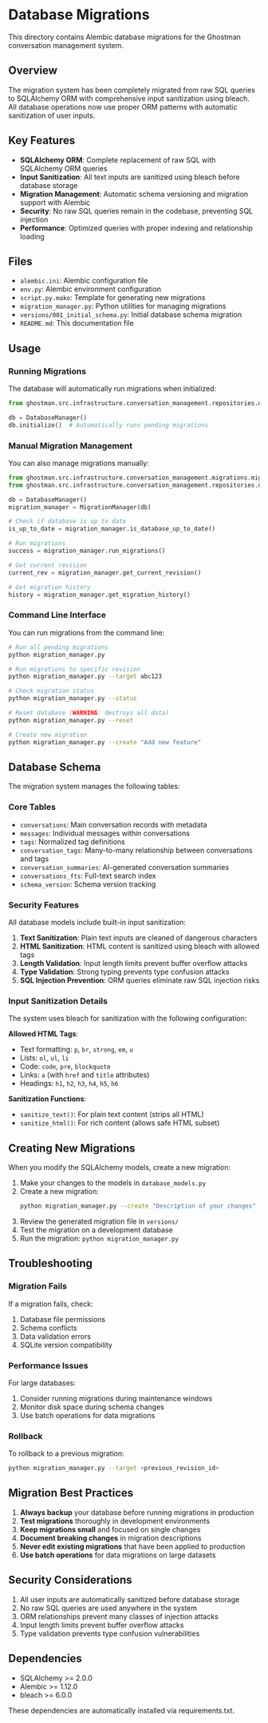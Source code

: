 # Database Migrations

This directory contains Alembic database migrations for the Ghostman conversation management system.

## Overview

The migration system has been completely migrated from raw SQL queries to SQLAlchemy ORM with comprehensive input sanitization using bleach. All database operations now use proper ORM patterns with automatic sanitization of user inputs.

## Key Features

- **SQLAlchemy ORM**: Complete replacement of raw SQL with SQLAlchemy ORM queries
- **Input Sanitization**: All text inputs are sanitized using bleach before database storage
- **Migration Management**: Automatic schema versioning and migration support with Alembic
- **Security**: No raw SQL queries remain in the codebase, preventing SQL injection
- **Performance**: Optimized queries with proper indexing and relationship loading

## Files

- `alembic.ini`: Alembic configuration file
- `env.py`: Alembic environment configuration
- `script.py.mako`: Template for generating new migrations
- `migration_manager.py`: Python utilities for managing migrations
- `versions/001_initial_schema.py`: Initial database schema migration
- `README.md`: This documentation file

## Usage

### Running Migrations

The database will automatically run migrations when initialized:

```python
from ghostman.src.infrastructure.conversation_management.repositories.database import DatabaseManager

db = DatabaseManager()
db.initialize()  # Automatically runs pending migrations
```

### Manual Migration Management

You can also manage migrations manually:

```python
from ghostman.src.infrastructure.conversation_management.migrations.migration_manager import MigrationManager
from ghostman.src.infrastructure.conversation_management.repositories.database import DatabaseManager

db = DatabaseManager()
migration_manager = MigrationManager(db)

# Check if database is up to date
is_up_to_date = migration_manager.is_database_up_to_date()

# Run migrations
success = migration_manager.run_migrations()

# Get current revision
current_rev = migration_manager.get_current_revision()

# Get migration history
history = migration_manager.get_migration_history()
```

### Command Line Interface

You can run migrations from the command line:

```bash
# Run all pending migrations
python migration_manager.py

# Run migrations to specific revision
python migration_manager.py --target abc123

# Check migration status
python migration_manager.py --status

# Reset database (WARNING: destroys all data)
python migration_manager.py --reset

# Create new migration
python migration_manager.py --create "Add new feature"
```

## Database Schema

The migration system manages the following tables:

### Core Tables
- `conversations`: Main conversation records with metadata
- `messages`: Individual messages within conversations
- `tags`: Normalized tag definitions
- `conversation_tags`: Many-to-many relationship between conversations and tags
- `conversation_summaries`: AI-generated conversation summaries
- `conversations_fts`: Full-text search index
- `schema_version`: Schema version tracking

### Security Features

All database models include built-in input sanitization:

1. **Text Sanitization**: Plain text inputs are cleaned of dangerous characters
2. **HTML Sanitization**: HTML content is sanitized using bleach with allowed tags
3. **Length Validation**: Input length limits prevent buffer overflow attacks  
4. **Type Validation**: Strong typing prevents type confusion attacks
5. **SQL Injection Prevention**: ORM queries eliminate raw SQL injection risks

### Input Sanitization Details

The system uses bleach for sanitization with the following configuration:

**Allowed HTML Tags**: 
- Text formatting: `p`, `br`, `strong`, `em`, `u`
- Lists: `ol`, `ul`, `li`
- Code: `code`, `pre`, `blockquote`
- Links: `a` (with `href` and `title` attributes)
- Headings: `h1`, `h2`, `h3`, `h4`, `h5`, `h6`

**Sanitization Functions**:
- `sanitize_text()`: For plain text content (strips all HTML)
- `sanitize_html()`: For rich content (allows safe HTML subset)

## Creating New Migrations

When you modify the SQLAlchemy models, create a new migration:

1. Make your changes to the models in `database_models.py`
2. Create a new migration:
   ```bash
   python migration_manager.py --create "Description of your changes"
   ```
3. Review the generated migration file in `versions/`
4. Test the migration on a development database
5. Run the migration: `python migration_manager.py`

## Troubleshooting

### Migration Fails
If a migration fails, check:
1. Database file permissions
2. Schema conflicts
3. Data validation errors
4. SQLite version compatibility

### Performance Issues
For large databases:
1. Consider running migrations during maintenance windows
2. Monitor disk space during schema changes
3. Use batch operations for data migrations

### Rollback
To rollback to a previous migration:
```bash
python migration_manager.py --target <previous_revision_id>
```

## Migration Best Practices

1. **Always backup** your database before running migrations in production
2. **Test migrations** thoroughly in development environments
3. **Keep migrations small** and focused on single changes
4. **Document breaking changes** in migration descriptions
5. **Never edit existing migrations** that have been applied to production
6. **Use batch operations** for data migrations on large datasets

## Security Considerations

1. All user inputs are automatically sanitized before database storage
2. No raw SQL queries are used anywhere in the system
3. ORM relationships prevent many classes of injection attacks
4. Input length limits prevent buffer overflow attacks
5. Type validation prevents type confusion vulnerabilities

## Dependencies

- SQLAlchemy >= 2.0.0
- Alembic >= 1.12.0
- bleach >= 6.0.0

These dependencies are automatically installed via requirements.txt.